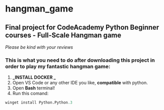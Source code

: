 # hangman_game

## Final project for CodeAcademy Python Beginner courses - Full-Scale Hangman game

_Please be kind with your reviews_

### This is what you need to do after downloading this project in order to play my fantastic hangman game:

1. **_INSTALL DOCKER _**
2. Open VS Code or any other IDE you like, **compatible** with python.
3. Open **Bash** terminal!
4. Run this comand:

```python
winget install Python.Python.3


